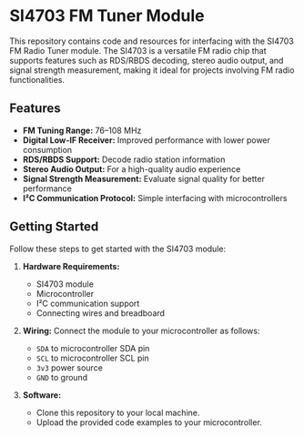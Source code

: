 # SI4703 FM Tuner Module

This repository contains code and resources for interfacing with the SI4703 FM Radio Tuner module. The SI4703 is a versatile FM radio chip that supports features such as RDS/RBDS decoding, stereo audio output, and signal strength measurement, making it ideal for projects involving FM radio functionalities.

## Features
- **FM Tuning Range:** 76–108 MHz
- **Digital Low-IF Receiver:** Improved performance with lower power consumption
- **RDS/RBDS Support:** Decode radio station information
- **Stereo Audio Output:** For a high-quality audio experience
- **Signal Strength Measurement:** Evaluate signal quality for better performance
- **I²C Communication Protocol:** Simple interfacing with microcontrollers

## Getting Started
Follow these steps to get started with the SI4703 module:

1. **Hardware Requirements:**
   - SI4703 module
   - Microcontroller 
   - I²C communication support
   - Connecting wires and breadboard

2. **Wiring:**
   Connect the module to your microcontroller as follows:
   - `SDA` to microcontroller SDA pin
   - `SCL` to microcontroller SCL pin
   - `3v3` power source
   - `GND` to ground

3. **Software:**
   - Clone this repository to your local machine.
   - Upload the provided code examples to your microcontroller.


